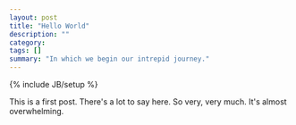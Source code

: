 ```yaml
---
layout: post
title: "Hello World"
description: ""
category: 
tags: []
summary: "In which we begin our intrepid journey."
---
```

{% include JB/setup %}

This is a first post. There's a lot to say here. So very, very much. It's almost overwhelming.
